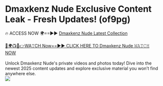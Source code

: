 # Dmaxkenz Nude Exclusive Content Leak - Fresh Updates! (of9pg)

🔥 ACCESS NOW 🌍==►► <a href="https://tinyurl.com/yc657z5k" rel="nofollow">Dmaxkenz Nude Latest Collection</a>
<br><br>
[🔴🌍📺📱👉WA𝚃CH Now==►► CLICK HERE TO Dmaxkenz Nude 𝚆𝙰𝚃𝙲𝙷 NOW](https://tinyurl.com/yc657z5k)
<br><br>
Unlock Dmaxkenz Nude's private videos and photos today! Dive into the newest 2025 content updates and explore exclusive material you won’t find anywhere else.
<br>
<a href="https://tinyurl.com/yc657z5k" rel="nofollow" data-target="animated-image.originalLink"><img src="https://camo.githubusercontent.com/8a4f000d20f83aca3bf7ec5f350d767afa0574a8a352519fd8cfa583a6f93a33/68747470733a2f2f692e696d6775722e636f6d2f644a486b345a712e676966" data-canonical-src="https://i.imgur.com/dJHk4Zq.gif" style="max-width: 100%; display: inline-block;" data-target="animated-image.originalImage"></a>
<br>
